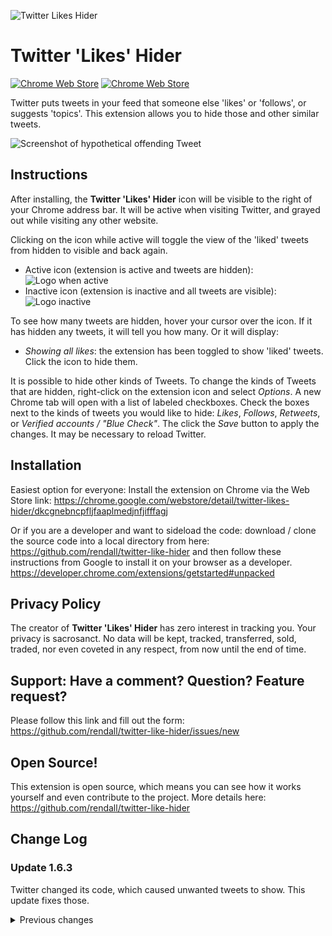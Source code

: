 ![Twitter Likes Hider](icon-48.png)

# Twitter 'Likes' Hider

[![Chrome Web Store](https://img.shields.io/chrome-web-store/v/dkcgnebncpfljfaaplmedjnfjifffagj)](https://chrome.google.com/webstore/detail/twitter-likes-hider/dkcgnebncpfljfaaplmedjnfjifffagj)
[![Chrome Web Store](https://img.shields.io/chrome-web-store/price/dkcgnebncpfljfaaplmedjnfjifffagj)](https://chrome.google.com/webstore/detail/twitter-likes-hider/dkcgnebncpfljfaaplmedjnfjifffagj)

Twitter puts tweets in your feed that someone else 'likes' or 'follows', or suggests 'topics'. This extension allows you to hide those and other similar tweets.

![Screenshot of hypothetical offending Tweet](https://lh3.googleusercontent.com/xD-40V-VNvO8yI4s36E8UtfpKfyfiakeA1URh_8g0lPEHscJ00GENrN2OMzmigpwektHWiOo8hB6UV8HwDhELJZ6=w640-h400-e365-rj-sc0x00ffffff)

## Instructions

After installing, the **Twitter 'Likes' Hider** icon will be visible to the right of your Chrome address bar. It will be active when visiting Twitter, and grayed out while visiting any other website.

Clicking on the icon while active will toggle the view of the 'liked' tweets from hidden to visible and back again.

- Active icon (extension is active and tweets are hidden): ![Logo when active](icon-32.png)
- Inactive icon (extension is inactive and all tweets are visible): ![Logo inactive](icon-off-32.png)

To see how many tweets are hidden, hover your cursor over the icon. If it has hidden any tweets, it will tell you how many. Or it will display:

- _Showing all likes_: the extension has been toggled to show 'liked' tweets. Click the icon to hide them.

It is possible to hide other kinds of Tweets. To change the kinds of Tweets that are hidden, right-click on the extension icon and select _Options_. A new Chrome tab will open with a list of labeled checkboxes. Check the boxes next to the kinds of tweets you would like to hide: _Likes_, _Follows_, _Retweets_, or _Verified accounts / "Blue Check"_. The click the _Save_ button to apply the changes. It may be necessary to reload Twitter.

## Installation

Easiest option for everyone: Install the extension on Chrome via the Web Store link: 
https://chrome.google.com/webstore/detail/twitter-likes-hider/dkcgnebncpfljfaaplmedjnfjifffagj
 
Or if you are a developer and want to sideload the code: download / clone the source code into a local directory from here: https://github.com/rendall/twitter-like-hider and then follow these instructions from Google to install it on your browser as a developer. https://developer.chrome.com/extensions/getstarted#unpacked

## Privacy Policy

The creator of **Twitter 'Likes' Hider** has zero interest in tracking you. Your privacy is sacrosanct. No data will be kept, tracked, transferred, sold, traded, nor even coveted in any respect, from now until the end of time.

## Support: Have a comment? Question? Feature request?

Please follow this link and fill out the form: https://github.com/rendall/twitter-like-hider/issues/new

## Open Source!

This extension is open source, which means you can see how it works yourself and even contribute to the project.
More details here: https://github.com/rendall/twitter-like-hider

## Change Log

### Update 1.6.3

Twitter changed its code, which caused unwanted tweets to show. This update fixes those.

<details>
<summary>Previous changes</summary>

### New in 1.6.2

Added 'Suggested Topics' to options. Checking 'Topics' will hide Twitter's "suggested topics" sections

### Bugfix 1.6.1

- The extension worked only for 'Dim' background mode. This fix allows for 'Default' and 'Lights Out' modes as well.
  - Other minor fixes:
  - Announce that 'Enable debug mode' is ON (if so) and inform user how to turn it off (in browser console).
  - Remove extraneous unused variable assignment.

### New in release 1.6

- Options! Right-click on the extension icon, select 'Options'.
  - This shows a list of the types of Twits the 'Twitter Like Hider' can hide. Check a box to show them, _un_-check a box to hide them.
  - Options are stored locally on the computer's browser
- Expands the types of Twits that can be hidden:
  - 'Likes'
  - 'Follows'
  - 'Retweeted'
  - 'Received a reply'
  - 'Replied'
- Rudimentary troubleshooting or 'debug' mode, enabled via options

### New in release 1.5

Twitter made the mistake of showing me 'like' and 'follows' Twits again, so I jumped on updating this immediately to hide the new Twits. I made it easier to update this in future and this version should eliminate the minute-long pause before the Twits are hidden

</details>
